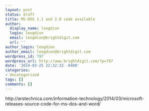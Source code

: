 ```yaml
---
layout: post
status: draft
title: MS-DOS 1.1 and 2.0 code available
author:
  display_name: leogdion
  login: leogdion
  email: leogdion@brightdigit.com
  url: ''
author_login: leogdion
author_email: leogdion@brightdigit.com
wordpress_id: 797
wordpress_url: http://www.brightdigit.com/?p=797
date: '2014-03-25 22:32:32 -0400'
categories:
- Uncategorized
tags: []
comments: []
---
```

<p>http:&#47;&#47;arstechnica.com&#47;information-technology&#47;2014&#47;03&#47;microsoft-releases-source-code-for-ms-dos-and-word&#47;</p>
